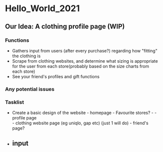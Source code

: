 # Hello_World_2021

## Our Idea: A clothing profile page (WIP)

### Functions
- Gathers input from users (after every purchase?) regarding how "fitting" the clothing is 
- Scrape from clothing websites, and determine what sizing is appropriate for the user from each store(probably based on the size charts from each store)
- See your friend's profiles and gift functions

### Any potential issues 

### Tasklist 
- Create a basic design of the website 
        - homepage
            - Favourite stores? 
            - 
        - profile page    
        - clothing website page (eg uniqlo, gap etc) (just 1 will do) 
        - friend's page?
- input 
    - 
### 


